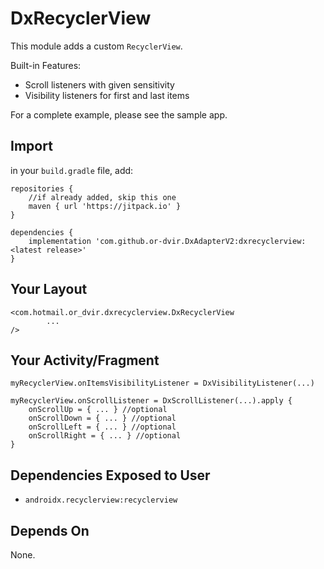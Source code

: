 # DxRecyclerView
This module adds a custom `RecyclerView`.

Built-in Features:
* Scroll listeners with given sensitivity
* Visibility listeners for first and last items

For a complete example, please see the sample app.

## Import
in your `build.gradle` file, add:

```
repositories {
    //if already added, skip this one
    maven { url 'https://jitpack.io' }
}

dependencies {
    implementation 'com.github.or-dvir.DxAdapterV2:dxrecyclerview:<latest release>'
}
```

## Your Layout
```
<com.hotmail.or_dvir.dxrecyclerview.DxRecyclerView
        ... 
/>
```

## Your Activity/Fragment

```
myRecyclerView.onItemsVisibilityListener = DxVisibilityListener(...)

myRecyclerView.onScrollListener = DxScrollListener(...).apply {
    onScrollUp = { ... } //optional
    onScrollDown = { ... } //optional
    onScrollLeft = { ... } //optional
    onScrollRight = { ... } //optional
}
```

## Dependencies Exposed to User
* `androidx.recyclerview:recyclerview`

## Depends On
None.